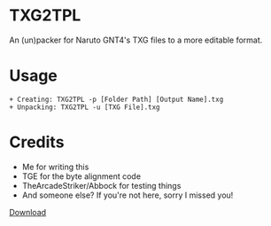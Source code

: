 # TXG2TPL
An (un)packer for Naruto GNT4's TXG files to a more editable format.

# Usage
```
+ Creating: TXG2TPL -p [Folder Path] [Output Name].txg
+ Unpacking: TXG2TPL -u [TXG File].txg
```
# Credits
+ Me for writing this
+ TGE for the byte alignment code
+ TheArcadeStriker/Abbock for testing things
+ And someone else? If you're not here, sorry I missed you!

[Download](/release "Download")
